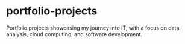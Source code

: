# portfolio-projects
Portfolio projects showcasing my journey into IT, with a focus on data analysis, cloud computing, and software development.
